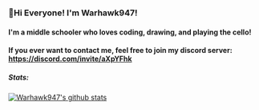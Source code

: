 ### 👋Hi Everyone! I'm Warhawk947!
#### I'm a middle schooler who loves coding, drawing, and playing the cello!
#### If you ever want to contact me, feel free to join my discord server: https://discord.com/invite/aXpYFhk

##### Stats:
[![Warhawk947's github stats](https://github-readme-stats.vercel.app/api?username=warhawk947)](https://github.com/anuraghazra/github-readme-stats)
